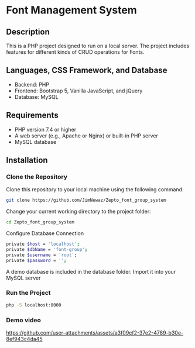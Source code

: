 # Font Management System

## Description
This is a PHP project designed to run on a local server. The project includes features for different kinds of CRUD operations for Fonts.

## Languages, CSS Framework, and Database
- Backend: PHP
- Frontend: Bootstrap 5, Vanilla JavaScript, and jQuery
- Database: MySQL

## Requirements
- PHP version 7.4 or higher
- A web server (e.g., Apache or Nginx) or built-in PHP server
- MySQL database

## Installation

### Clone the Repository
Clone this repository to your local machine using the following command:

```bash
git clone https://github.com/JimNewaz/Zepto_font_group_system
```

Change your current working directory to the project folder:

```bash
cd Zepto_font_group_system
```

Configure Database Connection
```bash
private $host = 'localhost';    
private $dbName = 'font-group';
private $username = 'root';
private $password = '';
```

A demo database is included in the database folder. Import it into your MySQL server 

### Run the Project
```bash
php -S localhost:8000
```

### Demo video
https://github.com/user-attachments/assets/a3f09ef2-37e2-4789-b30e-8ef943c4da45
